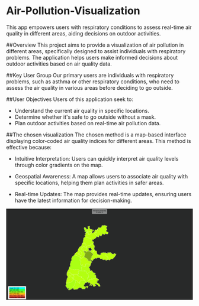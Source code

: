 # Air-Pollution-Visualization
This app empowers users with respiratory conditions to assess real-time air quality in different areas, aiding decisions on outdoor activities.

##Overview
This project aims to provide a visualization of air pollution in different areas, specifically designed to assist individuals with respiratory problems. The application helps users make informed decisions about outdoor activities based on air quality data.


##Key User Group
Our primary users are individuals with respiratory problems, such as asthma or other respiratory conditions, who need to assess the air quality in various areas before deciding to go outside.


##User Objectives
Users of this application seek to:

* Understand the current air quality in specific locations.
* Determine whether it's safe to go outside without a mask.
* Plan outdoor activities based on real-time air pollution data.

##The chosen visualization
The chosen method is a map-based interface displaying color-coded air quality indices for different areas. This method is effective because:

* Intuitive Interpretation: Users can quickly interpret air quality levels through color gradients on the map.

* Geospatial Awareness: A map allows users to associate air quality with specific locations, helping them plan activities in safer areas.

* Real-time Updates: The map provides real-time updates, ensuring users have the latest information for decision-making.

<img src='Screenshot 2024-01-09 182557.png'>



